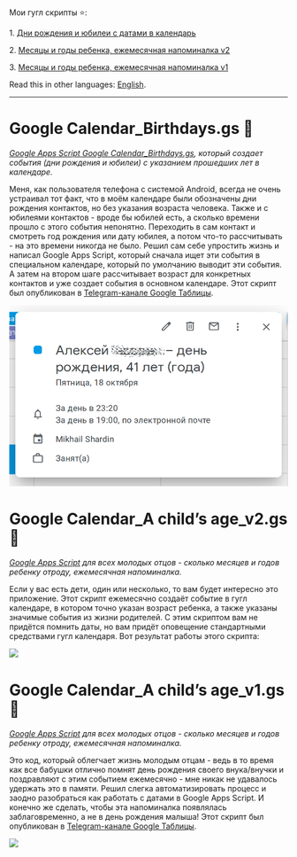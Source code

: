 Мои гугл скрипты :star::

1\. [Дни рождения и юбилеи с датами в календарь](#google-calendar_birthdaysgs-underage)

2\. [Месяцы и годы ребенка, ежемесячная напоминалка v2](#google-calendar_a-childs-age_v2gs-baby)

3\. [Месяцы и годы ребенка, ежемесячная напоминалка v1](#google-calendar_a-childs-age_v1gs-baby)

Read this in other languages: [English](README.md).

__________

# Google Calendar_Birthdays.gs :underage:
*[Google Apps Script Google Calendar_Birthdays.gs](Google%20Calendar_Birthdays.gs), который создает события (дни рождения и юбилеи) с указанием прошедших лет в календаре.*

Меня, как пользователя телефона с системой Android, всегда не очень устраивал тот факт, что в моём календаре были обозначены дни рождения контактов, но без указания возраста человека.
Также и с юбилеями контактов - вроде бы юбилей есть, а сколько времени прошло с этого события непонятно. Переходить в сам контакт и смотреть год рождения или дату юбилея, а потом что-то рассчитывать - на это времени никогда не было. Решил сам себе упростить жизнь и написал Google Apps Script, который сначала ищет эти события в специальном календаре, который по умолчанию выводит эти события. А затем на втором шаге рассчитывает возраст для конкретных контактов и уже создает события в основном календаре. Этот скрипт был опубликован в [Telegram-канале Google Таблицы](https://t.me/google_sheets/365).

![](Google%20Calendar_Birthdays.png)

# Google Calendar_A child’s age_v2.gs :baby:
*[Google Apps Script](Google%20Calendar_A%20child’s%20age_v2.gs) для всех молодых отцов - сколько месяцев и годов ребенку отроду, ежемесячная напоминалка.*

Если у вас есть дети, один или несколько, то вам будет интересно это приложение. Этот скрипт ежемесячно создаёт событие в гугл календаре, в котором точно указан возраст ребенка, а также указаны значимые события из жизни родителей. С этим скриптом вам не придётся помнить даты, но вам придёт оповещение стандартными средствами гугл календаря. Вот результат работы этого скрипта:

![](Google%20Calendar_A%20child’s%20age_v2.png)


# Google Calendar_A child’s age_v1.gs :baby:
*[Google Apps Script](Google%20Calendar_A%20child’s%20age_v1.gs) для всех молодых отцов - сколько месяцев и годов ребенку отроду, ежемесячная напоминалка.*

Это код, который облегчает жизнь молодым отцам - ведь в то время как все бабушки отлично помнят день рождения своего внука/внучки и поздравляют с этим событием ежемесячно - мне никак не удавалось удержать это в памяти. Решил слегка автоматизировать процесс и заодно разобраться как работать с датами в Google Apps Script. И конечно же сделать, чтобы эта напоминалка появлялась заблаговременно, а не в день рождения малыша! Этот скрипт был опубликован в [Telegram-канале Google Таблицы](https://t.me/google_sheets/435).

![](Google%20Calendar_A%20child’s%20age_v1.png)
